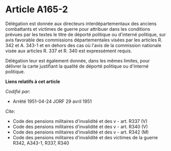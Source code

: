 # Article A165-2

Délégation est donnée aux directeurs interdépartementaux des anciens combattants et victimes de guerre pour attribuer dans
les conditions prévues par les textes le titre de déporté politique ou d'interné politique, sur avis favorable des
commissions départementales visées par les articles R. 342 et A. 343-1 et en dehors des cas où l'avis de la commission
nationale visée aux articles R. 337 et R. 340 est expressément requis.

Délégation leur est également donnée, dans les mêmes limites, pour délivrer la carte justifiant la qualité de déporté
politique ou d'interné politique.

**Liens relatifs à cet article**

_Codifié par_:

  - Arrêté 1951-04-24 JORF 29 avril 1951

_Cite_:

  - Code des pensions militaires d'invalidité et des v - art. R337 (V)
  - Code des pensions militaires d'invalidité et des v - art. R340 (V)
  - Code des pensions militaires d'invalidité et des v - art. R342 (M)
  - Code des pensions militaires d'invalidité et des victimes de la guerre R342, A343-1, R337, R340

